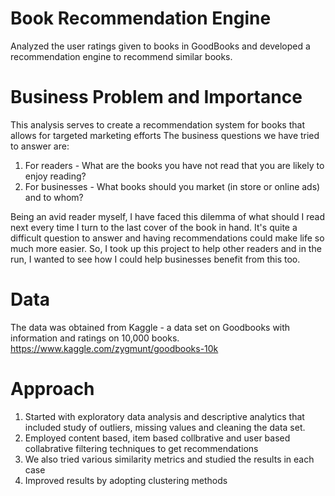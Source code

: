 # Book Recommendation Engine

Analyzed the user ratings given to books in GoodBooks and developed a recommendation engine to recommend similar books.

# Business Problem and Importance

This analysis serves to create a recommendation system for books that allows for targeted marketing efforts
The business questions we have tried to answer are:
1) For readers - What are the books you have not read that you are likely to enjoy reading? 
2) For businesses - What books should you market (in store or online ads) and to whom?

Being an avid reader myself, I have faced this dilemma of what should I read next every time I turn to the last cover of the book in hand. It's quite a difficult question to answer and having recommendations could make life so much more easier. So, I took up this project to help other readers and in the run, I wanted to see how I could help businesses benefit from this too.

# Data

The data was obtained from Kaggle - a data set on Goodbooks with information and ratings on 10,000 books.
https://www.kaggle.com/zygmunt/goodbooks-10k

# Approach

1) Started with exploratory data analysis and descriptive analytics that included study of outliers, missing values and cleaning the data set.
2) Employed content based, item based collbrative and user based collabrative filtering techniques to get recommendations
3) We also tried various similarity metrics and studied the results in each case
4) Improved results by adopting clustering methods
